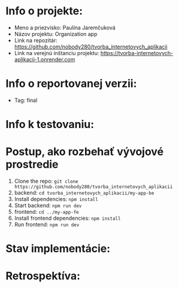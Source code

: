 # Info o projekte:
- Meno a priezvisko: Paulína Jaremčuková
- Názov projektu: Organization app
- Link na repozitár: https://github.com/nobody280/tvorba_internetovych_aplikacii
- Link na verejnú inštanciu projektu: https://tvorba-internetovych-aplikacii-1.onrender.com

# Info o reportovanej verzii:
- Tag: final

# Info k testovaniu:     
<!-- Uveďte credentials testovacích používateľov, ak sú potrebné na otestovanie Vášho projektu. Uveďte aj akékoľvek iné relevantné informácie k testovaniu. Tieto informácie môžete alternatívne poslať aj e-mailom spolu s odovzdaním finálnej verzie (napr. ak nechcete testovacie credentials zverejňovať). -->

# Postup, ako rozbehať vývojové prostredie 
1. Clone the repo: `git clone  https://github.com/nobody280/tvorba_internetovych_aplikacii`
2. backend: `cd tvorba_internetovych_aplikacii/my-app-be`
3. Install dependencies: `npm install`
4. Start backend: `npm run dev`
5. frontend: `cd ../my-app-fe`
6. Install frontend dependencies: `npm install`
7. Run frontend: `npm run dev`

# Stav implementácie:


# Retrospektíva:


